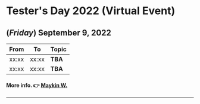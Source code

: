 # Tester's Day 2022 (Virtual Event)

## **(*Friday*) September 9, 2022**

| From    |    To    |  Topic                                                |
|:-------:|:--------:|:------------------------------------------------------|
| xx:xx   |  xx:xx   | <b>TBA</b>                                            |
| xx:xx   |  xx:xx   | <b>TBA</b>                                            |

#### More info. 👉 [Maykin W.](https://line.me/R/ti/p/%40maykin)

---